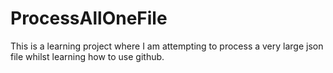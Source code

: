 # ProcessAllOneFile
This is a learning project where I am attempting to process a very large json file whilst learning how to use github.
